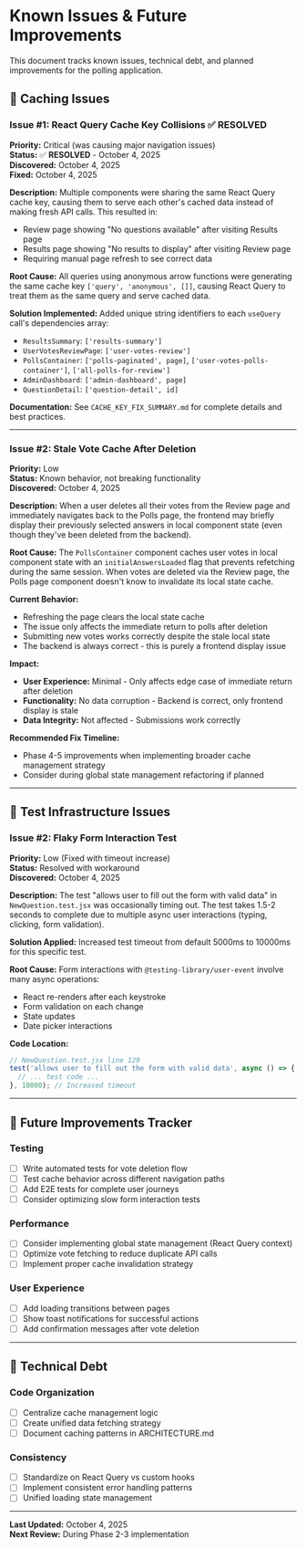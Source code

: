 # Known Issues & Future Improvements

This document tracks known issues, technical debt, and planned improvements for the polling application.

## 🔄 Caching Issues

### **Issue #1: React Query Cache Key Collisions** ✅ RESOLVED
**Priority:** Critical (was causing major navigation issues)  
**Status:** ✅ **RESOLVED** - October 4, 2025  
**Discovered:** October 4, 2025  
**Fixed:** October 4, 2025

**Description:**
Multiple components were sharing the same React Query cache key, causing them to serve each other's cached data instead of making fresh API calls. This resulted in:
- Review page showing "No questions available" after visiting Results page
- Results page showing "No results to display" after visiting Review page
- Requiring manual page refresh to see correct data

**Root Cause:**
All queries using anonymous arrow functions were generating the same cache key `['query', 'anonymous', []]`, causing React Query to treat them as the same query and serve cached data.

**Solution Implemented:**
Added unique string identifiers to each `useQuery` call's dependencies array:
- `ResultsSummary`: `['results-summary']`
- `UserVotesReviewPage`: `['user-votes-review']`
- `PollsContainer`: `['polls-paginated', page]`, `['user-votes-polls-container']`, `['all-polls-for-review']`
- `AdminDashboard`: `['admin-dashboard', page]`
- `QuestionDetail`: `['question-detail', id]`

**Documentation:**
See `CACHE_KEY_FIX_SUMMARY.md` for complete details and best practices.

---

### **Issue #2: Stale Vote Cache After Deletion**
**Priority:** Low  
**Status:** Known behavior, not breaking functionality  
**Discovered:** October 4, 2025

**Description:**
When a user deletes all their votes from the Review page and immediately navigates back to the Polls page, the frontend may briefly display their previously selected answers in local component state (even though they've been deleted from the backend).

**Root Cause:**
The `PollsContainer` component caches user votes in local component state with an `initialAnswersLoaded` flag that prevents refetching during the same session. When votes are deleted via the Review page, the Polls page component doesn't know to invalidate its local state cache.

**Current Behavior:**
- Refreshing the page clears the local state cache
- The issue only affects the immediate return to polls after deletion
- Submitting new votes works correctly despite the stale local state
- The backend is always correct - this is purely a frontend display issue

**Impact:**
- **User Experience:** Minimal - Only affects edge case of immediate return after deletion
- **Functionality:** No data corruption - Backend is correct, only frontend display is stale
- **Data Integrity:** Not affected - Submissions work correctly

**Recommended Fix Timeline:**
- Phase 4-5 improvements when implementing broader cache management strategy
- Consider during global state management refactoring if planned

---

## 🧪 Test Infrastructure Issues

### **Issue #2: Flaky Form Interaction Test**
**Priority:** Low (Fixed with timeout increase)  
**Status:** Resolved with workaround  
**Discovered:** October 4, 2025

**Description:**
The test "allows user to fill out the form with valid data" in `NewQuestion.test.jsx` was occasionally timing out. The test takes 1.5-2 seconds to complete due to multiple async user interactions (typing, clicking, form validation).

**Solution Applied:**
Increased test timeout from default 5000ms to 10000ms for this specific test.

**Root Cause:**
Form interactions with `@testing-library/user-event` involve many async operations:
- React re-renders after each keystroke
- Form validation on each change
- State updates
- Date picker interactions

**Code Location:**
```javascript
// NewQuestion.test.jsx line 129
test('allows user to fill out the form with valid data', async () => {
  // ... test code ...
}, 10000); // Increased timeout
```

---

## 📝 Future Improvements Tracker

### Testing
- [ ] Write automated tests for vote deletion flow
- [ ] Test cache behavior across different navigation paths
- [ ] Add E2E tests for complete user journeys
- [ ] Consider optimizing slow form interaction tests

### Performance
- [ ] Consider implementing global state management (React Query context)
- [ ] Optimize vote fetching to reduce duplicate API calls
- [ ] Implement proper cache invalidation strategy

### User Experience
- [ ] Add loading transitions between pages
- [ ] Show toast notifications for successful actions
- [ ] Add confirmation messages after vote deletion

---

## 🔧 Technical Debt

### Code Organization
- [ ] Centralize cache management logic
- [ ] Create unified data fetching strategy
- [ ] Document caching patterns in ARCHITECTURE.md

### Consistency
- [ ] Standardize on React Query vs custom hooks
- [ ] Implement consistent error handling patterns
- [ ] Unified loading state management

---

**Last Updated:** October 4, 2025  
**Next Review:** During Phase 2-3 implementation

